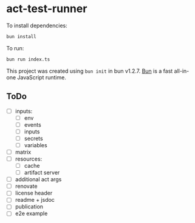 # act-test-runner

To install dependencies:

```bash
bun install
```

To run:

```bash
bun run index.ts
```

This project was created using `bun init` in bun v1.2.7. [Bun](https://bun.sh) is a fast all-in-one JavaScript runtime.

## ToDo

- [ ] inputs:
  - [ ] env
  - [ ] events
  - [ ] inputs
  - [ ] secrets
  - [ ] variables
- [ ] matrix
- [ ] resources:
  - [ ] cache
  - [ ] artifact server
- [ ] additional act args
- [ ] renovate
- [ ] license header
- [ ] readme + jsdoc
- [ ] publication
- [ ] e2e example
